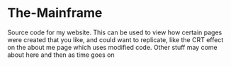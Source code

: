 # The-Mainframe
Source code for my website. This can be used to view how certain pages were created that you like, and could want to replicate, like the CRT effect on the about me page which uses modified code. Other stuff may come about here and then as time goes on

